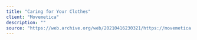 ```yaml
---
title: "Caring for Your Clothes"
client: "Movemetica"
description: ""
source: "https://web.archive.org/web/20210416230321/https://movemetica.com/blogs/news/clothes-care"
---
```

